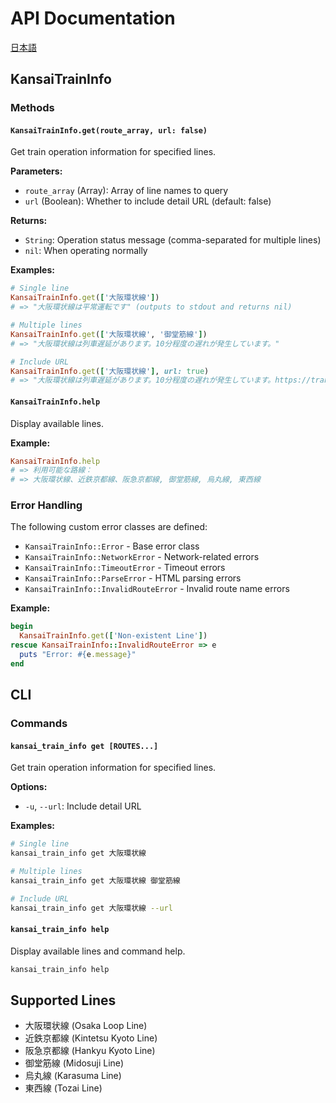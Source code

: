 # API Documentation

[日本語](API.md)

## KansaiTrainInfo

### Methods

#### `KansaiTrainInfo.get(route_array, url: false)`

Get train operation information for specified lines.

**Parameters:**
- `route_array` (Array<String>): Array of line names to query
- `url` (Boolean): Whether to include detail URL (default: false)

**Returns:**
- `String`: Operation status message (comma-separated for multiple lines)
- `nil`: When operating normally

**Examples:**
```ruby
# Single line
KansaiTrainInfo.get(['大阪環状線'])
# => "大阪環状線は平常運転です" (outputs to stdout and returns nil)

# Multiple lines
KansaiTrainInfo.get(['大阪環状線', '御堂筋線'])
# => "大阪環状線は列車遅延があります。10分程度の遅れが発生しています。"

# Include URL
KansaiTrainInfo.get(['大阪環状線'], url: true)
# => "大阪環状線は列車遅延があります。10分程度の遅れが発生しています。https://transit.yahoo.co.jp/traininfo/detail/263/0/"
```

#### `KansaiTrainInfo.help`

Display available lines.

**Example:**
```ruby
KansaiTrainInfo.help
# => 利用可能な路線：
# => 大阪環状線、近鉄京都線、阪急京都線, 御堂筋線, 烏丸線, 東西線
```

### Error Handling

The following custom error classes are defined:

- `KansaiTrainInfo::Error` - Base error class
- `KansaiTrainInfo::NetworkError` - Network-related errors
- `KansaiTrainInfo::TimeoutError` - Timeout errors
- `KansaiTrainInfo::ParseError` - HTML parsing errors
- `KansaiTrainInfo::InvalidRouteError` - Invalid route name errors

**Example:**
```ruby
begin
  KansaiTrainInfo.get(['Non-existent Line'])
rescue KansaiTrainInfo::InvalidRouteError => e
  puts "Error: #{e.message}"
end
```

## CLI

### Commands

#### `kansai_train_info get [ROUTES...]`

Get train operation information for specified lines.

**Options:**
- `-u`, `--url`: Include detail URL

**Examples:**
```bash
# Single line
kansai_train_info get 大阪環状線

# Multiple lines
kansai_train_info get 大阪環状線 御堂筋線

# Include URL
kansai_train_info get 大阪環状線 --url
```

#### `kansai_train_info help`

Display available lines and command help.

```bash
kansai_train_info help
```

## Supported Lines

- 大阪環状線 (Osaka Loop Line)
- 近鉄京都線 (Kintetsu Kyoto Line)
- 阪急京都線 (Hankyu Kyoto Line)
- 御堂筋線 (Midosuji Line)
- 烏丸線 (Karasuma Line)
- 東西線 (Tozai Line)